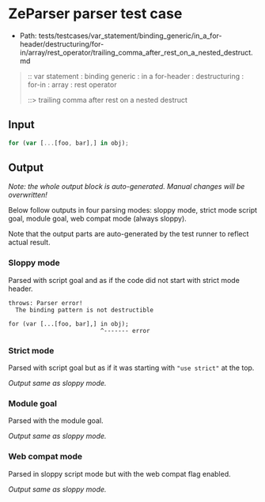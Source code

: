 # ZeParser parser test case

- Path: tests/testcases/var_statement/binding_generic/in_a_for-header/destructuring/for-in/array/rest_operator/trailing_comma_after_rest_on_a_nested_destruct.md

> :: var statement : binding generic : in a for-header : destructuring : for-in : array : rest operator
>
> ::> trailing comma after rest on a nested destruct

## Input

`````js
for (var [...[foo, bar],] in obj);
`````

## Output

_Note: the whole output block is auto-generated. Manual changes will be overwritten!_

Below follow outputs in four parsing modes: sloppy mode, strict mode script goal, module goal, web compat mode (always sloppy).

Note that the output parts are auto-generated by the test runner to reflect actual result.

### Sloppy mode

Parsed with script goal and as if the code did not start with strict mode header.

`````
throws: Parser error!
  The binding pattern is not destructible

for (var [...[foo, bar],] in obj);
                          ^------- error
`````

### Strict mode

Parsed with script goal but as if it was starting with `"use strict"` at the top.

_Output same as sloppy mode._

### Module goal

Parsed with the module goal.

_Output same as sloppy mode._

### Web compat mode

Parsed in sloppy script mode but with the web compat flag enabled.

_Output same as sloppy mode._
